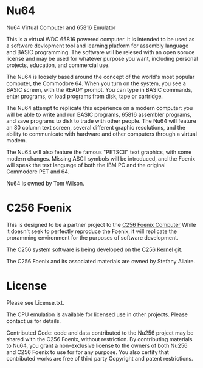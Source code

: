 # Nu64 
Nu64 Virtual Computer and 65816 Emulator

This is a virtual WDC 65816 powered computer. It is intended to be used as a software devlopment tool and learning platform for assembly language and BASIC programming. The software will be relesed with an open soruce license and may be used for whatever purpose you want, including personal projects, education, and commercial use. 

The Nu64 is loosely based around the concept of the world's most popular computer, the Commodore 64. When you turn on the system, you see a BASIC screen, with the READY prompt. You can type in BASIC commands, enter programs, or load programs from disk, tape or cartridge. 

The Nu64 attempt to replicate this experience on a modern computer: you will be able to write and run BASIC programs, 65816 assembler programs, and save programs to disk to trade with other people. The Nu64 will feature an 80 column text screen, several different graphic resolutions, and the ability to communicate with hardware and other computers through a virtual modem. 

The Nu64 will also feature the famous "PETSCII" text graphics, with some modern changes. Missing ASCII symbols will be introduced, and the Foenix will speak the text language of both the IBM PC and the original Commodore PET and 64. 

Nu64 is owned by Tom Wilson. 

# C256 Foenix

This is designed to be a partner project to the [C256 Foenix Computer](https://www.c256foenix.com/) While it doesn't seek to perfectly reproduce the Foenix, it will replicate the proramming environment for the purposes of software development. 

The C256 system software is being developed on the [C256 Kernel](https://github.com/tomxp411/C256-kernel) git. 

The C256 Foenix and its associated materials are owned by Stefany Allaire. 

# License 
Please see License.txt.

The CPU emulation is available for licensed use in other projects. Please contact us for details. 

Contributed Code: code and data contributed to the Nu256 project may be shared with the C256 Foenix, without restriction. By contributing materials to Nu64, you grant a non-exclusive license to the owners of both Nu256 and C256 Foenix to use for for any purpose. You also certify that contributed works are free of third party Copyright and patent restrictions. 


